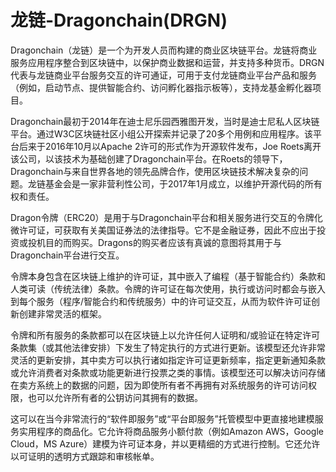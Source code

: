 # 龙链-Dragonchain(DRGN)

Dragonchain（龙链）是一个为开发人员而构建的商业区块链平台。龙链将商业服务应用程序整合到区块链中，以保护商业数据和运营，并支持多种货币。DRGN代表与龙链商业平台服务交互的许可通证，可用于支付龙链商业平台产品和服务（例如，启动节点、提供智能合约、访问孵化器指示板等），支持龙基金孵化器项目。

Dragonchain最初于2014年在迪士尼乐园西雅图开发，当时是迪士尼私人区块链平台。通过W3C区块链社区小组公开探索并记录了20多个用例和应用程序。该平台后来于2016年10月以Apache 2许可的形式作为开源软件发布，Joe Roets离开该公司，以该技术为基础创建了Dragonchain平台。在Roets的领导下，Dragonchain与来自世界各地的领先品牌合作，使用区块链技术解决复杂的问题。龙链基金会是一家非营利性公司，于2017年1月成立，以维护开源代码的所有权和责任。	

Dragon令牌（ERC20）是用于与Dragonchain平台和相关服务进行交互的令牌化微许可证，可获取有关美国证券法的法律指导。它不是金融证券，因此不应出于投资或投机目的而购买。Dragons的购买者应该有真诚的意图将其用于与Dragonchain平台进行交互。

令牌本身包含在区块链上维护的许可证，其中嵌入了编程（基于智能合约）条款和人类可读（传统法律）条款。令牌的许可证在每次使用，执行或访问时都会与嵌入到每个服务（程序/智能合约和传统服务）中的许可证交互，从而为软件许可证创新创建非常灵活的框架。

令牌和所有服务的条款都可以在区块链上以允许任何人证明和/或验证在特定许可条款集（或其他法律安排）下发生了特定执行的方式进行更新。该模型还允许非常灵活的更新安排，其中卖方可以执行诸如指定许可证更新频率，指定更新通知条款或允许消费者对条款或功能更新进行投票之类的事情。该模型还可以解决访问存储在卖方系统上的数据的问题，因为即使所有者不再拥有对系统服务的许可访问权限，也可以允许所有者的公钥访问其拥有的数据。

这可以在当今非常流行的“软件即服务”或“平台即服务”托管模型中更直接地建模服务实用程序的商品化。它允许将商品服务小额付款（例如Amazon AWS，Google Cloud，MS Azure）建模为许可证本身，并以更精细的方式进行控制。它还允许以可证明的透明方式跟踪和审核帐单。
